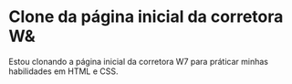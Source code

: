 # Clone da página inicial da corretora W&
Estou clonando a página inicial da corretora W7 
para práticar minhas habilidades em HTML e CSS.
